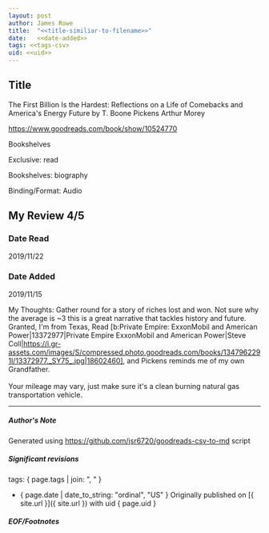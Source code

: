 ```yaml
---
layout: post
author: James Rowe
title:  "<<title-similiar-to-filename>>"
date:   <<date-added>>
tags: <<tags-csv>
uid: <<uid>>
---
```


<!-- highly dependent on how you personally use jekyll templates, and how you want this to show up -->

## Title

The First Billion Is the Hardest: Reflections on a Life of Comebacks and America's Energy Future by T. Boone Pickens
Arthur Morey 

https://www.goodreads.com/book/show/10524770

Bookshelves

Exclusive: read

Bookshelves: biography

Binding/Format: Audio

## My Review 4/5

### Date Read
2019/11/22

### Date Added
2019/11/15

My Thoughts: Gather round for a story of riches lost and won. Not sure why the average is ~3 this is a great narrative that tackles history and future. Granted, I'm from Texas, Read [b:Private Empire: ExxonMobil and American Power|13372977|Private Empire  ExxonMobil and American Power|Steve Coll|https://i.gr-assets.com/images/S/compressed.photo.goodreads.com/books/1347962291l/13372977._SY75_.jpg|18602460], and Pickens reminds me of my own Grandfather.<br/><br/>Your mileage may vary, just make sure it's a clean burning natural gas transportation vehicle.

---

##### Author's Note

Generated using https://github.com/jsr6720/goodreads-csv-to-md script

##### Significant revisions

tags: { page.tags | join: ", " } <!-- todo move this somewhere -->

- { page.date | date_to_string: "ordinal", "US" } Originally published on [{ site.url }]({ site.url }) with uid { page.uid }

##### EOF/Footnotes
